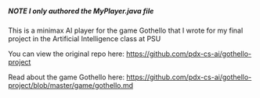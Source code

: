 ##### NOTE I only authored the MyPlayer.java file

This is a minimax AI player for the game Gothello that I wrote for my final project in the Artificial Intelligence class at PSU

You can view the original repo here: https://github.com/pdx-cs-ai/gothello-project

Read about the game Gothello here: https://github.com/pdx-cs-ai/gothello-project/blob/master/game/gothello.md
